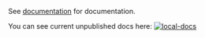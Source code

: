 See [documentation](https://docs.rs/twitch_types) for documentation.

You can see current unpublished docs here: [![local-docs]](https://emilgardis.github.io/twitch_types/twitch_types)

[local-docs]: https://img.shields.io/github/workflow/status/Emilgardis/twitch_types/github%20pages/main?label=docs&style=flat-square&event=push
